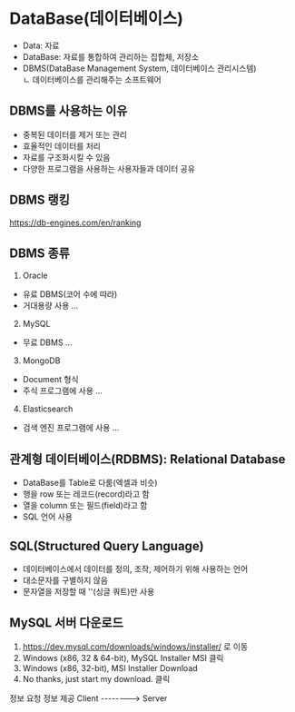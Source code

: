 # DataBase(데이터베이스)
* Data: 자료
* DataBase: 자료를 통합하여 관리하는 집합체, 저장소
* DBMS(DataBase Management System, 데이터베이스 관리시스템)  
    ㄴ 데이터베이스를 관리해주는 소프트웨어

## DBMS를 사용하는 이유
- 중복된 데이터를 제거 또는 관리
- 효율적인 데이터를 처리
- 자료를 구조화시킬 수 있음
- 다양한 프로그램을 사용하는 사용자들과 데이터 공유

## DBMS 랭킹
https://db-engines.com/en/ranking

## DBMS 종류
1. Oracle
- 유료 DBMS(코어 수에 따라)
- 거대용량 사용
...

2. MySQL
- 무료 DBMS
...

3. MongoDB
- Document 형식
- 주식 프로그램에 사용
...

4. Elasticsearch
- 검색 엔진 프로그램에 사용
...

## 관계형 데이터베이스(RDBMS): Relational Database
- DataBase를 Table로 다룸(엑셀과 비슷)
- 행을 row 또는 레코드(record)라고 함
- 열을 column 또는 필드(field)라고 함
- SQL 언어 사용

## SQL(Structured Query Language)
- 데이터베이스에서 데이터를 정의, 조작, 제어하기 위해 사용하는 언어
- 대소문자를 구별하지 않음
- 문자열을 저장할 때 ''(싱글 쿼트)만 사용



## MySQL 서버 다운로드
1. https://dev.mysql.com/downloads/windows/installer/ 로 이동
2. Windows (x86, 32 & 64-bit), MySQL Installer MSI 클릭
3. Windows (x86, 32-bit), MSI Installer Download
4. No thanks, just start my download. 클릭

정보 요청          정보 제공
 Client  -------->  Server 